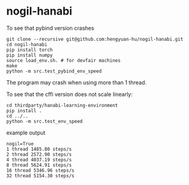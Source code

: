# nogil-hanabi

To see that pybind version crashes

```
git clone --recursive git@github.com:hengyuan-hu/nogil-hanabi.git
cd nogil-hanabi
pip install torch
pip install numpy
source load_env.sh. # for devfair machines
make
python -m src.test_pybind_env_speed
```

The program may crash when using more than 1 thread.


To see that the cffi version does not scale linearly:

```
cd thirdparty/hanabi-learning-environment
pip install .
cd ../..
python -m src.test_env_speed
```
example output
```
nogil=True
1 thread 1485.80 steps/s
2 thread 2572.90 steps/s
4 thread 4037.19 steps/s
8 thread 5624.91 steps/s
16 thread 5346.96 steps/s
32 thread 5154.30 steps/s
```
